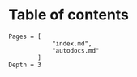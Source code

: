 # Table of contents

```@contents
Pages = [
            "index.md",
            "autodocs.md"
        ]
Depth = 3
```